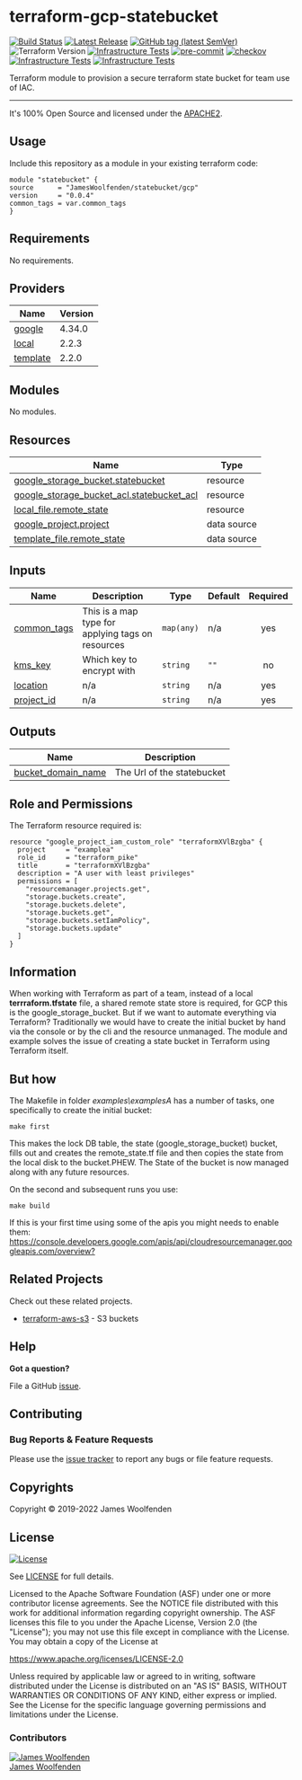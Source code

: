 # terraform-gcp-statebucket

[![Build Status](https://github.com/JamesWoolfenden/terraform-gcp-statebucket//workflows/Verify%20and%20Bump/badge.svg?branch=master)](https://github.com/JamesWoolfenden/terraform-gcp-statebucket)
[![Latest Release](https://img.shields.io/github/release/JamesWoolfenden/terraform-gcp-statebucket.svg)](https://github.com/JamesWoolfenden/terraform-gcp-statebucket/releases/latest)
[![GitHub tag (latest SemVer)](https://img.shields.io/github/tag/JamesWoolfenden/terraform-gcp-statebucket.svg?label=latest)](https://github.com/JamesWoolfenden/terraform-gcp-statebucket/releases/latest)
![Terraform Version](https://img.shields.io/badge/tf-%3E%3D0.14.0-blue.svg)
[![Infrastructure Tests](https://www.bridgecrew.cloud/badges/github/JamesWoolfenden/terraform-gcp-statebucket/cis_aws)](https://www.bridgecrew.cloud/link/badge?vcs=github&fullRepo=JamesWoolfenden%2Fterraform-gcp-statebucket&benchmark=CIS+AWS+V1.2)
[![pre-commit](https://img.shields.io/badge/pre--commit-enabled-brightgreen?logo=pre-commit&logoColor=white)](https://github.com/pre-commit/pre-commit)
[![checkov](https://img.shields.io/badge/checkov-verified-brightgreen)](https://www.checkov.io/)
[![Infrastructure Tests](https://www.bridgecrew.cloud/badges/github/jameswoolfenden/terraform-gcp-statebucket/general)](https://www.bridgecrew.cloud/link/badge?vcs=github&fullRepo=JamesWoolfenden%2Fterraform-gcp-statebucket&benchmark=INFRASTRUCTURE+SECURITY)
[![Infrastructure Tests](https://www.bridgecrew.cloud/badges/github/jameswoolfenden/terraform-gcp-statebucket/cis_gcp)](https://www.bridgecrew.cloud/link/badge?vcs=github&fullRepo=JamesWoolfenden%2Fterraform-gcp-statebucket&benchmark=CIS+GCP+V1.1)

Terraform module to provision a secure terraform state bucket for team use of IAC.

---

It's 100% Open Source and licensed under the [APACHE2](LICENSE).

## Usage

Include this repository as a module in your existing terraform code:

```hcl
module "statebucket" {
source      = "JamesWoolfenden/statebucket/gcp"
version     = "0.0.4"
common_tags = var.common_tags
}
```

<!-- BEGINNING OF PRE-COMMIT-TERRAFORM DOCS HOOK -->
## Requirements

No requirements.

## Providers

| Name | Version |
|------|---------|
| <a name="provider_google"></a> [google](#provider\_google) | 4.34.0 |
| <a name="provider_local"></a> [local](#provider\_local) | 2.2.3 |
| <a name="provider_template"></a> [template](#provider\_template) | 2.2.0 |

## Modules

No modules.

## Resources

| Name | Type |
|------|------|
| [google_storage_bucket.statebucket](https://registry.terraform.io/providers/hashicorp/google/latest/docs/resources/storage_bucket) | resource |
| [google_storage_bucket_acl.statebucket_acl](https://registry.terraform.io/providers/hashicorp/google/latest/docs/resources/storage_bucket_acl) | resource |
| [local_file.remote_state](https://registry.terraform.io/providers/hashicorp/local/latest/docs/resources/file) | resource |
| [google_project.project](https://registry.terraform.io/providers/hashicorp/google/latest/docs/data-sources/project) | data source |
| [template_file.remote_state](https://registry.terraform.io/providers/hashicorp/template/latest/docs/data-sources/file) | data source |

## Inputs

| Name | Description | Type | Default | Required |
|------|-------------|------|---------|:--------:|
| <a name="input_common_tags"></a> [common\_tags](#input\_common\_tags) | This is a map type for applying tags on resources | `map(any)` | n/a | yes |
| <a name="input_kms_key"></a> [kms\_key](#input\_kms\_key) | Which key to encrypt with | `string` | `""` | no |
| <a name="input_location"></a> [location](#input\_location) | n/a | `string` | n/a | yes |
| <a name="input_project_id"></a> [project\_id](#input\_project\_id) | n/a | `string` | n/a | yes |

## Outputs

| Name | Description |
|------|-------------|
| <a name="output_bucket_domain_name"></a> [bucket\_domain\_name](#output\_bucket\_domain\_name) | The Url of the statebucket |
<!-- END OF PRE-COMMIT-TERRAFORM DOCS HOOK -->

## Role and Permissions

<!-- BEGINNING OF PRE-COMMIT-PIKE DOCS HOOK -->
The Terraform resource required is:

```golang
resource "google_project_iam_custom_role" "terraformXVlBzgba" {
  project     = "examplea"
  role_id     = "terraform_pike"
  title       = "terraformXVlBzgba"
  description = "A user with least privileges"
  permissions = [
    "resourcemanager.projects.get",
    "storage.buckets.create",
    "storage.buckets.delete",
    "storage.buckets.get",
    "storage.buckets.setIamPolicy",
    "storage.buckets.update"
  ]
}

```
<!-- END OF PRE-COMMIT-PIKE DOCS HOOK -->

## Information

When working with Terraform as part of a team, instead of a local **terrraform.tfstate** file, a shared remote state store is required, for GCP this is the google_storage_bucket.
But if we want to automate everything via Terraform? Traditionally we would have to create the initial bucket by hand via the console or by the cli and the resource unmanaged.
The module and example solves the issue of creating a state bucket in Terraform using Terraform itself.

## But how

The Makefile in folder _examples\examplesA_ has a number of tasks, one specifically to create the initial bucket:

```make
make first
```

This makes the lock DB table, the state (google_storage_bucket) bucket, fills out and creates the remote_state.tf file and then copies the state from the local disk to the bucket.PHEW. The State of the bucket is now managed along with any future resources.

On the second and subsequent runs you use:

```make
make build
```

If this is your first time using some of the apis you might needs to enable them:
<https://console.developers.google.com/apis/api/cloudresourcemanager.googleapis.com/overview?>

## Related Projects

Check out these related projects.

- [terraform-aws-s3](https://github.com/jameswoolfenden/terraform-aws-s3) - S3 buckets

## Help

**Got a question?**

File a GitHub [issue](https://github.com/JamesWoolfenden/terraform-gcp-statebucket/issues).

## Contributing

### Bug Reports & Feature Requests

Please use the [issue tracker](https://github.com/JamesWoolfenden/terraform-gcp-statebucket/issues) to report any bugs or file feature requests.

## Copyrights

Copyright © 2019-2022 James Woolfenden

## License

[![License](https://img.shields.io/badge/License-Apache%202.0-blue.svg)](https://opensource.org/licenses/Apache-2.0)

See [LICENSE](LICENSE) for full details.

Licensed to the Apache Software Foundation (ASF) under one
or more contributor license agreements. See the NOTICE file
distributed with this work for additional information
regarding copyright ownership. The ASF licenses this file
to you under the Apache License, Version 2.0 (the
"License"); you may not use this file except in compliance
with the License. You may obtain a copy of the License at

<https://www.apache.org/licenses/LICENSE-2.0>

Unless required by applicable law or agreed to in writing,
software distributed under the License is distributed on an
"AS IS" BASIS, WITHOUT WARRANTIES OR CONDITIONS OF ANY
KIND, either express or implied. See the License for the
specific language governing permissions and limitations
under the License.

### Contributors

[![James Woolfenden][jameswoolfenden_avatar]][jameswoolfenden_homepage]<br/>[James Woolfenden][jameswoolfenden_homepage]

[jameswoolfenden_homepage]: https://github.com/jameswoolfenden
[jameswoolfenden_avatar]: https://github.com/jameswoolfenden.png?size=150
